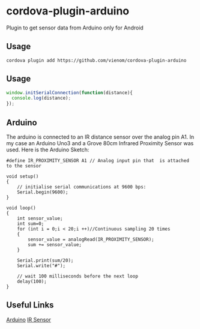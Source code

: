 # cordova-plugin-arduino
Plugin to get sensor data from Arduino
only for Android

## Usage
```
cordova plugin add https://github.com/vienom/cordova-plugin-arduino
```

## Usage
```javascript
window.initSerialConnection(function(distance){
  console.log(distance);
});
```

## Arduino
The arduino is connected to an IR distance sensor over the analog pin A1. In my case an Arduino Uno3 and a Grove 80cm Infrared Proximity Sensor was used.
Here is the Arduino Sketch:
```
#define IR_PROXIMITY_SENSOR A1 // Analog input pin that  is attached to the sensor

void setup()
{
    // initialise serial communications at 9600 bps:
    Serial.begin(9600);
}

void loop()
{
    int sensor_value;
    int sum=0;  
    for (int i = 0;i < 20;i ++)//Continuous sampling 20 times
    {
        sensor_value = analogRead(IR_PROXIMITY_SENSOR);
        sum += sensor_value;
    }

    Serial.print(sum/20);
    Serial.write("#");

    // wait 100 milliseconds before the next loop
    delay(100);
}
```

## Useful Links
[Arduino](https://www.arduino.cc/)
[IR Sensor](https://wiki.seeedstudio.com/Grove-80cm_Infrared_Proximity_Sensor/)
